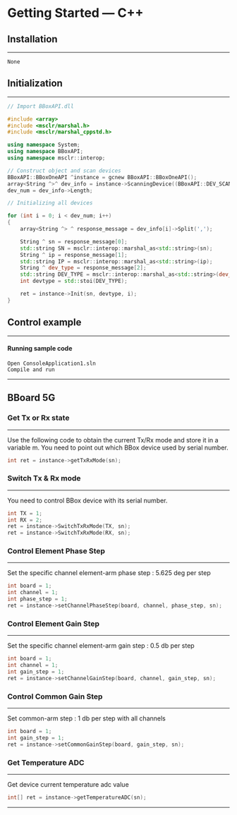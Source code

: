 # Getting Started — C++

## Installation
----------

    None


## Initialization
----------

```C++
// Import BBoxAPI.dll

#include <array>
#include <msclr/marshal.h>
#include <msclr/marshal_cppstd.h>

using namespace System;
using namespace BBoxAPI;
using namespace msclr::interop;

// Construct object and scan devices
BBoxAPI::BBoxOneAPI ^instance = gcnew BBoxAPI::BBoxOneAPI();
array<String ^>^ dev_info = instance->ScanningDevice((BBoxAPI::DEV_SCAN_MODE)0);
dev_num = dev_info->Length;

// Initializing all devices

for (int i = 0; i < dev_num; i++)
{
	array<String ^> ^ response_message = dev_info[i]->Split(',');	

	String ^ sn = response_message[0];
	std::string SN = msclr::interop::marshal_as<std::string>(sn);
	String ^ ip = response_message[1];
	std::string IP = msclr::interop::marshal_as<std::string>(ip);
	String ^ dev_type = response_message[2];
	std::string DEV_TYPE = msclr::interop::marshal_as<std::string>(dev_type);
	int devtype = std::stoi(DEV_TYPE);

	ret = instance->Init(sn, devtype, i);
}
```

## Control example
****
#### Running sample code
    Open ConsoleApplication1.sln
    Compile and run
****

## BBoard 5G
### Get Tx or Rx state
---
Use the following code to obtain the current Tx/Rx mode and store it in a variable m. You need to point out which BBox device used by serial number.

```C++
int ret = instance->getTxRxMode(sn);
```

### Switch Tx & Rx mode
---
You need to control BBox device with its serial number.

```C++
int TX = 1;
int RX = 2;
ret = instance->SwitchTxRxMode(TX, sn);
ret = instance->SwitchTxRxMode(RX, sn);
```

### Control Element Phase Step
---
Set the specific channel element-arm phase step : 5.625 deg per step

```C++
int board = 1;
int channel = 1;
int phase_step = 1;
ret = instance->setChannelPhaseStep(board, channel, phase_step, sn);
```

### Control Element Gain Step
---
Set the specific channel element-arm gain step : 0.5 db per step

```C++
int board = 1;
int channel = 1;
int gain_step = 1;
ret = instance->setChannelGainStep(board, channel, gain_step, sn);
```

### Control Common Gain Step
---
Set common-arm step : 1 db per step with all channels

```C++
int board = 1;
int gain_step = 1;
ret = instance->setCommonGainStep(board, gain_step, sn);
```

### Get Temperature ADC
---
Get device current temperature adc value

```C++
int[] ret = instance->getTemperatureADC(sn);
``` 

****


